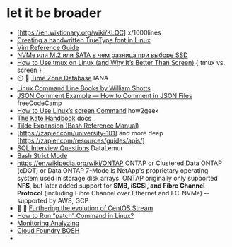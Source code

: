 # let it be broader 
- 	[https://en.wiktionary.org/wiki/KLOC]	x/1000lines
- 	[ Creating a handwritten TrueType font in Linux ](https://gordonlesti.com/creating-a-handwritten-truetype-font-in-linux/) 
- 	[Vim Reference Guide](https://learnbyexample.github.io/vim_reference/cover.html) 
- 	[ NVMe или M.2 или SATA в чем разница при выборе SSD ](https://www.how-fixit.in.ua/uk-ua/stati/nvme-m2-sata-ssd.html)
- 	[How to Use tmux on Linux (and Why It’s Better Than Screen)](https://www.howtogeek.com/671422/how-to-use-tmux-on-linux-and-why-its-better-than-screen/)  { tmux vs. screen }
- 	⏲️ 🌲 [Time Zone Database](https://www.iana.org/time-zones) IANA 
- 	[Linux Command Line Books by William Shotts](http://linuxcommand.org/tlcl.php) 
- 	[JSON Comment Example — How to Comment in JSON Files](https://www.freecodecamp.org/news/json-comment-example-how-to-comment-in-json-files/) freeCodeCamp
- 	[How to Use Linux’s screen Command](https://www.howtogeek.com/662422/how-to-use-linuxs-screen-command/) how2geek 
- 	[The Kate Handbook](https://docs.kde.org/stable5/en/kate/kate//) docs
- 	[Tilde Expansion (Bash Reference Manual)](https://www.gnu.org/software/bash/manual/html_node/Tilde-Expansion.html)
- 	[https://zapier.com/university-101] and more deep [https://zapier.com/resources/guides/apis/]
- 	[SQL Interview Questions](https://datalemur.com/sql-interview-questions) DataLemur
- 	[Bash Strict Mode](http://redsymbol.net/articles/unofficial-bash-strict-mode/)
- 	https://en.wikipedia.org/wiki/ONTAP  ONTAP or Clustered Data ONTAP (cDOT) or Data ONTAP 7-Mode is NetApp's proprietary operating system used in storage disk arrays.
ONTAP originally only supported **NFS**, but later added support for **SMB, iSCSI, and Fibre Channel Protocol** (including Fibre Channel over Ethernet and FC-NVMe) -- supported by AWS, GCP 
- 	🍂 📆 [Furthering the evolution of CentOS Stream](https://www.redhat.com/en/blog/furthering-evolution-centos-stream)
- 	[How to Run “patch” Command in Linux?](https://linuxhint.com/run-patch-command-in-linux/)
- 	[ Monitoring Analyzing ](https://docs.victoriametrics.com/Quick-Start.html)
- 	[Cloud Foundry BOSH](https://bosh.io/docs/)
- 	
